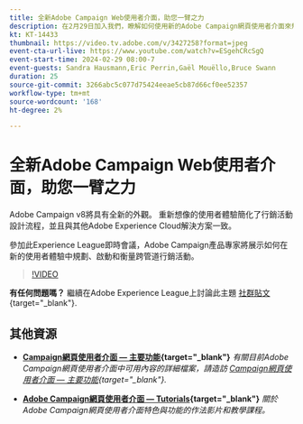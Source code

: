 ```yaml
---
title: 全新Adobe Campaign Web使用者介面，助您一臂之力
description: 在2月29日加入我們，瞭解如何使用新的Adobe Campaign網頁使用者介面來規劃、發佈和衡量跨管道策略。
kt: KT-14433
thumbnail: https://video.tv.adobe.com/v/3427258?format=jpeg
event-cta-url-live: https://www.youtube.com/watch?v=ESgehCRcSgQ
event-start-time: 2024-02-29 08:00-7
event-guests: Sandra Hausmann,Eric Perrin,Gaël Mouëllo,Bruce Swann
duration: 25
source-git-commit: 3266abc5c077d75424eeae5cb87d66cf0ee52357
workflow-type: tm+mt
source-wordcount: '168'
ht-degree: 2%

---
```


# 全新Adobe Campaign Web使用者介面，助您一臂之力

Adobe Campaign v8將具有全新的外觀。 重新想像的使用者體驗簡化了行銷活動設計流程，並且與其他Adobe Experience Cloud解決方案一致。

參加此Experience League即時會議，Adobe Campaign產品專家將展示如何在新的使用者體驗中規劃、啟動和衡量跨管道行銷活動。

>[!VIDEO](https://video.tv.adobe.com/v/3427258/?quality=12&learn=on)

**有任何問題嗎？** 繼續在Adobe Experience League上討論此主題 [社群貼文](https://experienceleaguecommunities.adobe.com/t5/adobe-campaign-classic/experience-league-live-post-session-discussion-leaping-ahead/m-p/656893#M2671){target="_blank"}.

## 其他資源

* **[Campaign網頁使用者介面 — 主要功能](https://experienceleague.adobe.com/docs/campaign-web/v8/whats-new.html?lang=zh-Hant){target="_blank"}**
  *有關目前Adobe Campaign網頁使用者介面中可用內容的詳細檔案，請造訪 [Campaign網頁使用者介面 — 主要功能](https://experienceleague.adobe.com/docs/campaign-web/v8/whats-new.html?lang=zh-Hant){target="_blank"}.*

* **[Adobe Campaign網頁使用者介面 — Tutorials](https://experienceleague.adobe.com/docs/campaign-web-learn/tutorials/overview.html?lang=en){target="_blank"}**
  *關於Adobe Campaign網頁使用者介面特色與功能的作法影片和教學課程。*

